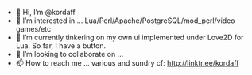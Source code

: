 - 👋 Hi, I’m @kordaff
- 👀 I’m interested in ... Lua/Perl/Apache/PostgreSQL/mod_perl/video games/etc
- 🌱 I’m currently tinkering on my own ui implemented under Love2D for Lua.  So far, I have a button.
- 💞️ I’m looking to collaborate on ...
- 📫 How to reach me ... various and sundry cf: http://linktr.ee/kordaff

<!---
kordaff/kordaff is a ✨ special ✨ repository because its `README.md` (this file) appears on your GitHub profile.
You can click the Preview link to take a look at your changes.
--->
